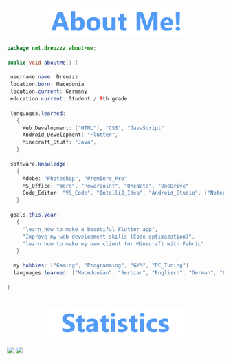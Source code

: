 <div align="center">
  <div class="about-me" align="center">
    <h1>
      <img align="center" height=70 src="/img/about-me-logo1.png"/>
    </h1>
  </div>
  <div align="left">  

  ```java
  package net.dreuzzz.about-me;

  public void aboutMe() {
  
   username.name: Dreuzzz
   location.born: Macedonia
   location.current: Germany
   education.current: Student / 9th grade

   languages.learned:
     {
       Web_Development: ("HTML"), "CSS", "JavaScript"
       Android_Development: "Flutter",
       Minecraft_Stuff: "Java",
     }

   software.knowledge:
     {
       Adobe: "Photoshop", "Premiere_Pro"
       MS_Office: "Word", "Powerpoint", "OneNote", "OneDrive"        
       Code_Editor: "VS_Code", "IntelliJ_Idea", "Android_Studio", ("Notepad++")
     }

   goals.this.year:
     {
       "learn how to make a beautiful Flutter app",
       "Improve my web development skills (Code optimazation)",
       "learn how to make my own client for Minecraft with Fabric"
     }

    my.hobbies: ["Gaming", "Programming", "GYM", "PC_Tuning"]
    languages.learned: ["Macedonian", "Serbian", "Englisch", "German", "French"]

  }
  ```

</div>
  <div class="about-me" align="center">
    <h1>
      <img align="center" height=70 src="/img/statistics-logo.png"/>
    </h1>
  </div>
</div>
  <div class="stats">
      <img height=150 align="center" src="https://readme-stats-dreuzzz1s-projects.vercel.app//api?username=dreuzz&card_width=300&include_all_commits=true&custom_title=Dreuzzz%20Statistics!&hide_rank=false&hide=prs,issues&show_icons=true&theme=github_dark_dimmed&hide-border=true"/>
      <img height=150 align="center" src="https://readme-stats-dreuzzz1s-projects.vercel.app/api/top-langs?username=dreuzz&card_width=350&custom_title=My%20Favourite%20Languages&theme=github_dark_dimmed&layout=compact&exclude_repo=Dreuzz,readme-stats,anitube&hide-border=true">
  </div>
</div>
